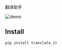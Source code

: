 
翻译助手

![demo]('https://raw.githubusercontent.com/suadminwen/translate-it/master/ext/demo.gif')

## Install

```
pip install translate_it
```
